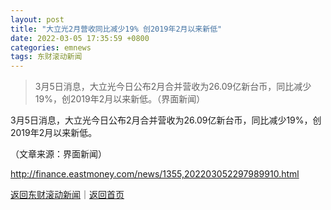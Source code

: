 ```yaml
---
layout: post
title: "大立光2月营收同比减少19% 创2019年2月以来新低"
date: 2022-03-05 17:35:59 +0800
categories: emnews
tags: 东财滚动新闻
---
```

> 3月5日消息，大立光今日公布2月合并营收为26.09亿新台币，同比减少19%，创2019年2月以来新低。（界面新闻）

<p>3月5日消息，大立光今日公布2月合并营收为26.09亿新台币，同比减少19%，创2019年2月以来新低。</p><p class="em_media">（文章来源：界面新闻）</p>

<http://finance.eastmoney.com/news/1355,202203052297989910.html>

[返回东财滚动新闻](//finews.withounder.com/emnews/)｜[返回首页](//finews.withounder.com/)